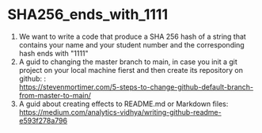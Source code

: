 # SHA256_ends_with_1111
1. We want to write a code that produce a SHA 256 hash of a string that contains your name and your student number and the corresponding hash ends with "1111"  
2. A guid to changing the master branch to main, in case you init a git project on your local machine fierst and then create its repository on github: :  
https://stevenmortimer.com/5-steps-to-change-github-default-branch-from-master-to-main/   
3. A guid about creating effects to README.md or Markdown files:  
https://medium.com/analytics-vidhya/writing-github-readme-e593f278a796




